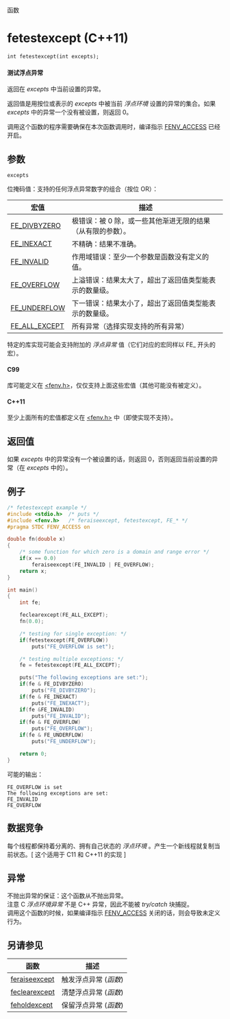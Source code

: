 函数

# fetestexcept (C++11)

`int fetestexcept(int excepts);`

#### 测试浮点异常

返回在 _excepts_ 中当前设置的异常。

返回值是用按位或表示的 _excepts_ 中被当前 _浮点环境_ 设置的异常的集合。如果 _excepts_ 中的异常一个没有被设置，则返回 0。

调用这个函数的程序需要确保在本次函数调用时，编译指示 [FENV_ACCESS](FENV_ACCESS.md) 已经开启。


## 参数

`excepts`

位掩码值：支持的任何浮点异常数字的组合（按位 OR）：

| 宏值                              | 描述                                                       |
| --------------------------------- | ---------------------------------------------------------- |
| [FE_DIVBYZERO](FE_DIVBYZERO.md)   | 极错误：被 0 除，或一些其他渐进无限的结果（从有限的参数）。|
| [FE_INEXACT](FE_INEXACT.md)       | 不精确：结果不准确。                                       |
| [FE_INVALID](FE_INVALID.md)       | 作用域错误：至少一个参数是函数没有定义的值。               |
| [FE_OVERFLOW](FE_OVERFLOW.md)     | 上溢错误：结果太大了，超出了返回值类型能表示的数量级。     |
| [FE_UNDERFLOW](FE_UNDERFLOW.md)   | 下一错误：结果太小了，超出了返回值类型能表示的数量级。     |
| [FE_ALL_EXCEPT](FE_ALL_EXCEPT.md) | 所有异常（选择实现支持的所有异常）                         |

特定的库实现可能会支持附加的 _浮点异常_ 值（它们对应的宏同样以 FE_ 开头的宏）。

#### C99

库可能定义在 [&lt;fenv.h&gt;](README.md)，仅仅支持上面这些宏值（其他可能没有被定义）。

#### C++11

至少上面所有的宏值都定义在 [&lt;fenv.h&gt;](README.md) 中（即使实现不支持）。


## 返回值

如果 _excepts_ 中的异常没有一个被设置的话，则返回 0，否则返回当前设置的异常（在 _excepts_ 中的）。


## 例子

```cpp
/* fetestexcept example */
#include <stdio.h>	/* puts */
#include <fenv.h>	/* feraiseexcept, fetestexcept, FE_* */
#pragma STDC FENV_ACCESS on

double fn(double x)
{
	/* some function for which zero is a domain and range error */
	if(x == 0.0)
		feraiseexcept(FE_INVALID | FE_OVERFLOW);
	return x;
}

int main()
{
	int fe;

	feclearexcept(FE_ALL_EXCEPT);
	fn(0.0);

	/* testing for single exception: */
	if(fetestexcept(FE_OVERFLOW))
		puts("FE_OVERFLOW is set");

	/* testing multiple exceptions: */
	fe = fetestexcept(FE_ALL_EXCEPT);

	puts("The following exceptions are set:");
	if(fe & FE_DIVBYZERO)
		puts("FE_DIVBYZERO");
	if(fe & FE_INEXACT)
		puts("FE_INEXACT");
	if(fe &FE_INVALID)
		puts("FE_INVALID");
	if(fe & FE_OVERFLOW)
		puts("FE_OVERFLOW");
	if(fe & FE_UNDERFLOW)
		puts("FE_UNDERFLOW");

	return 0;
}
```

可能的输出：  
```
FE_OVERFLOW is set
The following exceptions are set:
FE_INVALID
FE_OVERFLOW
```

## 数据竞争

每个线程都保持着分离的、拥有自己状态的 _浮点环境_ 。产生一个新线程就复制当前状态。[ 这个适用于 C11 和 C++11 的实现 ]


## 异常

不抛出异常的保证：这个函数从不抛出异常。  
注意 C _浮点环境异常_ 不是 C++ 异常，因此不能被 _try/catch_ 块捕捉。  
调用这个函数的时候，如果编译指示 [FENV_ACCESS](FENV_ACCESS.md) 关闭的话，则会导致未定义行为。


## 另请参见

| 函数                              | 描述                  |
| --------------------------------- | --------------------- |
| [feraiseexcept](feraiseexcept.md) | 触发浮点异常 (_函数_) |
| [feclearexcept](feclearexcept.md) | 清楚浮点异常 (_函数_) |
| [feholdexcept](feholdexcept.md)   | 保留浮点异常 (_函数_) |
